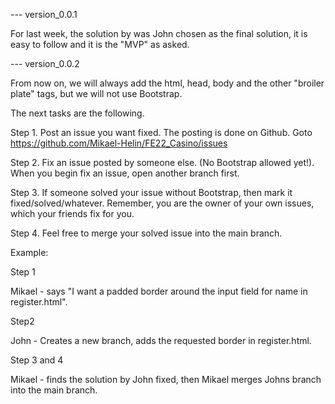 --- version_0.0.1

For last week, the solution by was John chosen as the final solution, it is easy to follow and it is the "MVP" as asked.

--- version_0.0.2

From now on, we will always add the html, head, body and the other "broiler plate" tags, but we will not use Bootstrap.

The next tasks are the following.

Step 1. Post an issue you want fixed. The posting is done on Github.
Goto https://github.com/Mikael-Helin/FE22_Casino/issues

Step 2. Fix an issue posted by someone else. (No Bootstrap allowed yet!).
When you begin fix an issue, open another branch first.

Step 3. If someone solved your issue without Bootstrap, then mark it fixed/solved/whatever.
Remember, you are the owner of your own issues, which your friends fix for you.

Step 4. Feel free to merge your solved issue into the main branch.

Example:

Step 1

Mikael - says "I want a padded border around the input field for name in register.html".

Step2

John - Creates a new branch, adds the requested border in register.html.

Step 3 and 4

Mikael - finds the solution by John fixed, then Mikael merges Johns branch into the main branch.

